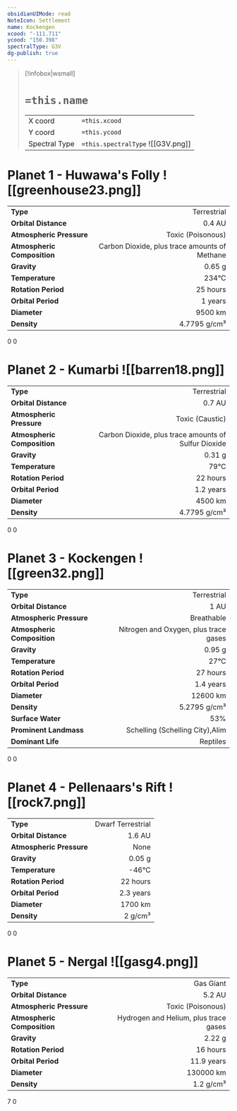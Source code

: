 ```yaml
---
obsidianUIMode: read
NoteIcon: Settlement
name: Kockengen
xcood: "-111.711"
ycood: "150.398"
spectralType: G3V
dg-publish: true
---
```

> [!infobox|wsmall]
> # `=this.name`
> | | |
> | - | - |
> | X coord | `=this.xcood` |
> | Y coord| `=this.ycood` |
> | Spectral Type | `=this.spectralType` ![[G3V.png]] |

# Planet 1 - Huwawa's Folly ![[greenhouse23.png]]
|                             |                           |
| --------------------------- | -------------------------:|
| **Type**                    |             Terrestrial |
| **Orbital Distance**        |   0.4 AU |
| **Atmospheric Pressure**    |       Toxic (Poisonous) |
| **Atmospheric Composition** |      Carbon Dioxide, plus trace amounts of Methane |
| **Gravity**                 |        0.65 g |
| **Temperature**             |    234°C |
| **Rotation Period**         |  25 hours |
| **Orbital Period** | 1 years |
| **Diameter**                |      9500 km | 
| **Density**                 |    4.7795 g/cm³ |



0
0



# Planet 2 - Kumarbi ![[barren18.png]]
|                             |                           |
| --------------------------- | -------------------------:|
| **Type**                    |             Terrestrial |
| **Orbital Distance**        |   0.7 AU |
| **Atmospheric Pressure**    |       Toxic (Caustic) |
| **Atmospheric Composition** |      Carbon Dioxide, plus trace amounts of Sulfur Dioxide |
| **Gravity**                 |        0.31 g |
| **Temperature**             |    79°C |
| **Rotation Period**         |  22 hours |
| **Orbital Period** | 1.2 years |
| **Diameter**                |      4500 km | 
| **Density**                 |    4.7795 g/cm³ |



0
0



# Planet 3 - Kockengen ![[green32.png]]
|                             |                           |
| --------------------------- | -------------------------:|
| **Type**                    |             Terrestrial |
| **Orbital Distance**        |   1 AU |
| **Atmospheric Pressure**    |       Breathable |
| **Atmospheric Composition** |      Nitrogen and Oxygen, plus trace gases |
| **Gravity**                 |        0.95 g |
| **Temperature**             |    27°C |
| **Rotation Period**         |  27 hours |
| **Orbital Period** | 1.4 years |
| **Diameter**                |      12600 km | 
| **Density**                 |    5.2795 g/cm³ |
| **Surface Water**           |           53% | 
| **Prominent Landmass**      |         Schelling (Schelling City),Alim | 
| **Dominant Life**           |         Reptiles |



0
0



# Planet 4 - Pellenaars's Rift ![[rock7.png]]
|                             |                           |
| --------------------------- | -------------------------:|
| **Type**                    |             Dwarf Terrestrial |
| **Orbital Distance**        |   1.6 AU |
| **Atmospheric Pressure**    |       None |
| **Gravity**                 |        0.05 g |
| **Temperature**             |    -46°C |
| **Rotation Period**         |  22 hours |
| **Orbital Period** | 2.3 years |
| **Diameter**                |      1700 km | 
| **Density**                 |    2 g/cm³ |



0
0



# Planet 5 - Nergal ![[gasg4.png]]
|                             |                           |
| --------------------------- | -------------------------:|
| **Type**                    |             Gas Giant |
| **Orbital Distance**        |   5.2 AU |
| **Atmospheric Pressure**    |       Toxic (Poisonous) |
| **Atmospheric Composition** |      Hydrogen and Helium, plus trace gases |
| **Gravity**                 |        2.22 g |
| **Rotation Period**         |  16 hours |
| **Orbital Period** | 11.9 years |
| **Diameter**                |      130000 km | 
| **Density**                 |    1.2 g/cm³ |



7
0



